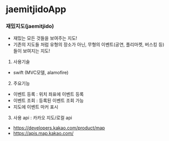 # jaemitjidoApp

### 재밌지도(jaemitjido)
- 재밌는 모든 것들을 보여주는 지도!
- 기존의 지도들 처럼 유형의 장소가 아닌,
  무형의 이벤트(공연, 플리마켓, 버스킹 등) 들이 보여지는 지도!

1. 사용기술
- swift (MVC모델, alamofire)

2. 주요기능 
 - 이벤트 등록 : 위치 좌표에 이벤트 등록
 - 이벤트 조회 : 등록된 이벤트 조회 가능 
 - 지도에 이벤트 마커 표시 
 
3. 사용 api : 카카오 지도/로컬 api
 - https://developers.kakao.com/product/map
 - https://apis.map.kakao.com/


